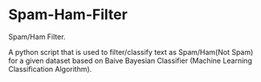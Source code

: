 # Spam-Ham-Filter
Spam/Ham Filter.

A python script that is used to filter/classify text as Spam/Ham(Not Spam) for a given dataset based on Baive Bayesian Classifier
(Machine Learning Classification Algorithm).
